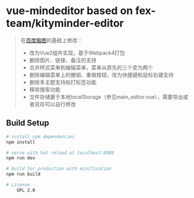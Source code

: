 # vue-mindeditor based on fex-team/kityminder-editor

> 在[百度脑图](https://github.com/fex-team/kityminder-editor)的基础上修改：
> - 改为Vue2组件实现，基于Webpack4打包
> - 删除图片、链接、备注的支持
> - 合并样式菜单到编辑菜单，菜单从原先的三个变为两个
> - 删除编辑菜单上的撤销、重做按钮，改为快捷键和鼠标右键支持
> - 删除多主题支持和打标签功能
> - 移除搜索功能
> - 文件存储置于本地localStorage（参见main_editor.vue），需要导出或者另存可以自行修改

## Build Setup

``` bash
# install npm dependencies
npm install

# serve with hot reload at localhost:8088
npm run dev

# build for production with minification
npm run build

# License
    GPL 2.0
